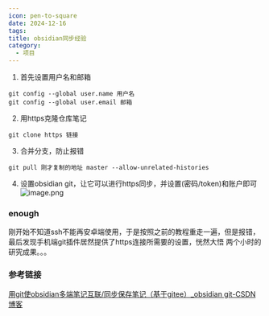 ```yaml
---
icon: pen-to-square
date: 2024-12-16
tags: 
title: obsidian同步经验
category:
  - 项目
---
```

1. 首先设置用户名和邮箱
```
git config --global user.name 用户名
git config --global user.email 邮箱
```
2. 用https克隆仓库笔记
```
git clone https 链接
```
3. 合并分支，防止报错
```
git pull 刚才复制的地址 master --allow-unrelated-histories
```
4. 设置obsidian git，让它可以进行https同步，并设置(密码/token)和账户即可
![image.png](https://cdn.jsdelivr.net/gh/fakeppa/blog-img/asodk12312341.png)
### enough
刚开始不知道ssh不能再安卓端使用，于是按照之前的教程重走一遍，但是报错，最后发现手机端git插件居然提供了https连接所需要的设置，恍然大悟
两个小时的研究成果。。。
### 参考链接

[用git使obsidian多端笔记互联/同步保存笔记（基于gitee）_obsidian git-CSDN博客](https://blog.csdn.net/m0_56544579/article/details/143241452?ops_request_misc=&request_id=&biz_id=102&utm_term=obsidian%20git&utm_medium=distribute.pc_search_result.none-task-blog-2~all~sobaiduweb~default-0-143241452.nonecase&spm=1018.2226.3001.4187)